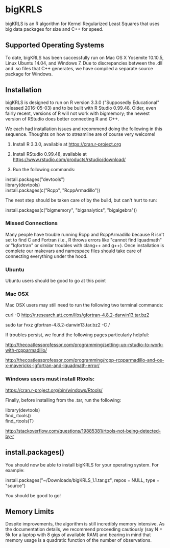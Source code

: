 # bigKRLS

bigKRLS is an R algorithm for Kernel Regularized Least Squares that uses big data packages 
for size and C++ for speed. 

## Supported Operating Systems
To date, bigKRLS has been successfully run on Mac OS X Yosemite 10.10.5, Linux Ubuntu 14.04, and Windows 7. Due to discrepancies between the .dll and .so files that C++ generates, we have compiled a separate source package for Windows. 


## Installation

bigKRLS is designed to run on R version 3.3.0 ("Supposedly Educational" released 2016-05-03) and to be built with R Studio 0.99.48. Older, even fairly recent, versions of R will not work with bigmemory; the newest version of RStudio does better connecting R and C++. 

We each had installation issues and recommend doing the following in this sequence. Thoughts on how to streamline are of course very welcome!

1. Install R 3.3.0, available at https://cran.r-project.org 

2. Install RStudio 0.99.48, available at https://www.rstudio.com/products/rstudio/download/

3. Run the following commands:

install.packages("devtools")  
library(devtools)  
install.packages(c("Rcpp", "RcppArmadillo"))  

The next step should be taken care of by the build, but can't hurt to run:

install.packages(c("bigmemory", "biganalytics", "bigalgebra"))

### Missed Connections
Many people have trouble running Rcpp and RcppArmadillo because R isn't set to find C and Fortran (i.e., R throws errors like "cannot find lquadmath" or "lqfortran" or similar troubles with clang++ and g++). Once installation is complete our makevars and namespace files should take care of connecting everything under the hood. 

### Ubuntu 
Ubuntu users should be good to go at this point

### Mac OSX 
Mac OSX users may still need to run the following two terminal commands:

curl -O http://r.research.att.com/libs/gfortran-4.8.2-darwin13.tar.bz2

sudo tar fvxz gfortran-4.8.2-darwin13.tar.bz2 -C /

If troubles persist, we found the following pages particularly helpful:

http://thecoatlessprofessor.com/programming/setting-up-rstudio-to-work-with-rcpparmadillo/

http://thecoatlessprofessor.com/programming/rcpp-rcpparmadillo-and-os-x-mavericks-lgfortran-and-lquadmath-error/


### Windows users must install Rtools:

https://cran.r-project.org/bin/windows/Rtools/  

Finally, before installing from the .tar, run the following:

library(devtools)  
find_rtools()  
find_rtools(T)  

http://stackoverflow.com/questions/19885381/rtools-not-being-detected-by-r

## install.packages()
You should now be able to install bigKRLS for your operating system. For example:

install.packages("~/Downloads/bigKRLS_1.1.tar.gz", repos = NULL, type = "source")
  
You should be good to go!

## Memory Limits
Despite improvements, the algorithm is still incredibly memory intensive. As the documentation details, we recommend proceeding cautiously (say N = 5k for a laptop with 8 gigs of available RAM) and bearing in mind that memory usage is a quadratic function of the number of observations. 



